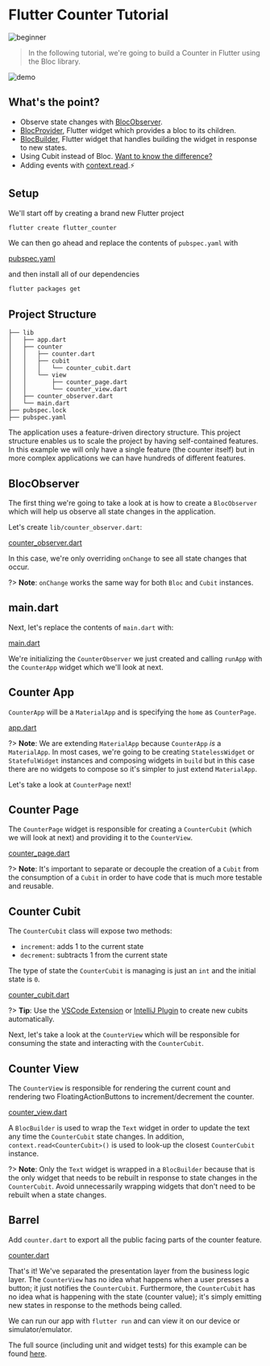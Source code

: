 # Flutter Counter Tutorial

![beginner](https://img.shields.io/badge/level-beginner-green.svg)

> In the following tutorial, we're going to build a Counter in Flutter using the Bloc library.

![demo](./assets/gifs/flutter_counter.gif)

## What's the point?
- Observe state changes with [BlocObserver](/coreconcepts?id=blocobserver).
- [BlocProvider](/flutterbloccoreconcepts?id=blocprovider), Flutter widget which provides a bloc to its children.
- [BlocBuilder](/flutterbloccoreconcepts?id=blocbuilder), Flutter widget that handles building the widget in response to new states.
- Using Cubit instead of Bloc. [Want to know the difference?](/coreconcepts?id=cubit-vs-bloc)
- Adding events with [context.read](/migration?id=❗contextbloc-and-contextrepository-are-deprecated-in-favor-of-contextread-and-contextwatch).⚡

## Setup

We'll start off by creating a brand new Flutter project

```sh
flutter create flutter_counter
```

We can then go ahead and replace the contents of `pubspec.yaml` with

[pubspec.yaml](https://raw.githubusercontent.com/felangel/bloc/master/examples/flutter_counter/pubspec.yaml ':include')

and then install all of our dependencies

```sh
flutter packages get
```

## Project Structure

```
├── lib
│   ├── app.dart
│   ├── counter
│   │   ├── counter.dart
│   │   ├── cubit
│   │   │   └── counter_cubit.dart
│   │   └── view
│   │       ├── counter_page.dart
│   │       └── counter_view.dart
│   ├── counter_observer.dart
│   └── main.dart
├── pubspec.lock
├── pubspec.yaml
```

The application uses a feature-driven directory structure. This project structure enables us to scale the project by having self-contained features. In this example we will only have a single feature (the counter itself) but in more complex applications we can have hundreds of different features.

## BlocObserver

The first thing we're going to take a look at is how to create a `BlocObserver` which will help us observe all state changes in the application.

Let's create `lib/counter_observer.dart`:

[counter_observer.dart](https://raw.githubusercontent.com/felangel/bloc/master/examples/flutter_counter/lib/counter_observer.dart ':include')

In this case, we're only overriding `onChange` to see all state changes that occur.

?> **Note**: `onChange` works the same way for both `Bloc` and `Cubit` instances.

## main.dart

Next, let's replace the contents of `main.dart` with:

[main.dart](https://raw.githubusercontent.com/felangel/bloc/master/examples/flutter_counter/lib/main.dart ':include')

We're initializing the `CounterObserver` we just created and calling `runApp` with the `CounterApp` widget which we'll look at next.

## Counter App

`CounterApp` will be a `MaterialApp` and is specifying the `home` as `CounterPage`.

[app.dart](https://raw.githubusercontent.com/felangel/bloc/master/examples/flutter_counter/lib/app.dart ':include')

?> **Note**: We are extending `MaterialApp` because `CounterApp` _is_ a `MaterialApp`. In most cases, we're going to be creating `StatelessWidget` or `StatefulWidget` instances and composing widgets in `build` but in this case there are no widgets to compose so it's simpler to just extend `MaterialApp`.

Let's take a look at `CounterPage` next!

## Counter Page

The `CounterPage` widget is responsible for creating a `CounterCubit` (which we will look at next) and providing it to the `CounterView`.

[counter_page.dart](https://raw.githubusercontent.com/felangel/bloc/master/examples/flutter_counter/lib/counter/view/counter_page.dart ':include')

?> **Note**: It's important to separate or decouple the creation of a `Cubit` from the consumption of a `Cubit` in order to have code that is much more testable and reusable.

## Counter Cubit

The `CounterCubit` class will expose two methods:

- `increment`: adds 1 to the current state
- `decrement`: subtracts 1 from the current state

The type of state the `CounterCubit` is managing is just an `int` and the initial state is `0`.

[counter_cubit.dart](https://raw.githubusercontent.com/felangel/bloc/master/examples/flutter_counter/lib/counter/cubit/counter_cubit.dart ':include')

?> **Tip**: Use the [VSCode Extension](https://marketplace.visualstudio.com/items?itemName=FelixAngelov.bloc) or [IntelliJ Plugin](https://plugins.jetbrains.com/plugin/12129-bloc) to create new cubits automatically.

Next, let's take a look at the `CounterView` which will be responsible for consuming the state and interacting with the `CounterCubit`.

## Counter View

The `CounterView` is responsible for rendering the current count and rendering two FloatingActionButtons to increment/decrement the counter.

[counter_view.dart](https://raw.githubusercontent.com/felangel/bloc/master/examples/flutter_counter/lib/counter/view/counter_view.dart ':include')

A `BlocBuilder` is used to wrap the `Text` widget in order to update the text any time the `CounterCubit` state changes. In addition, `context.read<CounterCubit>()` is used to look-up the closest `CounterCubit` instance.

?> **Note**: Only the `Text` widget is wrapped in a `BlocBuilder` because that is the only widget that needs to be rebuilt in response to state changes in the `CounterCubit`. Avoid unnecessarily wrapping widgets that don't need to be rebuilt when a state changes.

## Barrel

Add `counter.dart` to export all the public facing parts of the counter feature.

[counter.dart](https://raw.githubusercontent.com/felangel/bloc/master/examples/flutter_counter/lib/counter/counter.dart ':include')

That's it! We've separated the presentation layer from the business logic layer. The `CounterView` has no idea what happens when a user presses a button; it just notifies the `CounterCubit`. Furthermore, the `CounterCubit` has no idea what is happening with the state (counter value); it's simply emitting new states in response to the methods being called.

We can run our app with `flutter run` and can view it on our device or simulator/emulator.

The full source (including unit and widget tests) for this example can be found [here](https://github.com/felangel/Bloc/tree/master/examples/flutter_counter).
